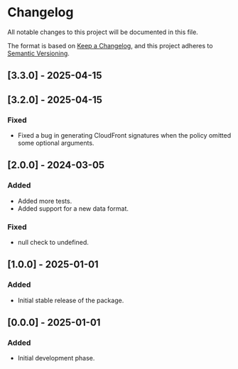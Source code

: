 # Changelog

All notable changes to this project will be documented in this file.

The format is based on [Keep a Changelog](https://keepachangelog.com/en/1.0.0/),
and this project adheres to [Semantic Versioning](https://semver.org/spec/v2.0.0.html).

## [3.3.0] - 2025-04-15
## [3.2.0] - 2025-04-15
### Fixed
- Fixed a bug in generating CloudFront signatures when the policy omitted some optional arguments.

## [2.0.0] - 2024-03-05
### Added
- Added more tests.
- Added support for a new data format.

### Fixed
- null check to undefined.

## [1.0.0] - 2025-01-01
### Added
- Initial stable release of the package.

## [0.0.0] - 2025-01-01
### Added
- Initial development phase.